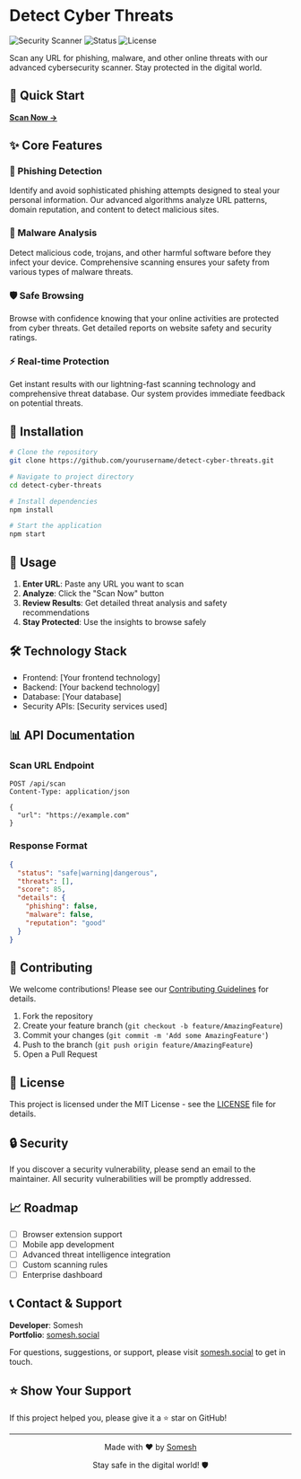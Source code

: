 # Detect Cyber Threats

![Security Scanner](https://img.shields.io/badge/Security-Scanner-red?style=for-the-badge)
![Status](https://img.shields.io/badge/Status-Active-green?style=for-the-badge)
![License](https://img.shields.io/badge/License-MIT-blue?style=for-the-badge)

Scan any URL for phishing, malware, and other online threats with our advanced cybersecurity scanner. Stay protected in the digital world.

## 🚀 Quick Start

**[Scan Now →](your-deployment-url-here)**

## ✨ Core Features

### 🎣 Phishing Detection
Identify and avoid sophisticated phishing attempts designed to steal your personal information. Our advanced algorithms analyze URL patterns, domain reputation, and content to detect malicious sites.

### 🦠 Malware Analysis
Detect malicious code, trojans, and other harmful software before they infect your device. Comprehensive scanning ensures your safety from various types of malware threats.

### 🛡️ Safe Browsing
Browse with confidence knowing that your online activities are protected from cyber threats. Get detailed reports on website safety and security ratings.

### ⚡ Real-time Protection
Get instant results with our lightning-fast scanning technology and comprehensive threat database. Our system provides immediate feedback on potential threats.

## 🔧 Installation

```bash
# Clone the repository
git clone https://github.com/yourusername/detect-cyber-threats.git

# Navigate to project directory
cd detect-cyber-threats

# Install dependencies
npm install

# Start the application
npm start
```

## 📖 Usage

1. **Enter URL**: Paste any URL you want to scan
2. **Analyze**: Click the "Scan Now" button
3. **Review Results**: Get detailed threat analysis and safety recommendations
4. **Stay Protected**: Use the insights to browse safely

## 🛠️ Technology Stack

- Frontend: [Your frontend technology]
- Backend: [Your backend technology]
- Database: [Your database]
- Security APIs: [Security services used]

## 📊 API Documentation

### Scan URL Endpoint
```http
POST /api/scan
Content-Type: application/json

{
  "url": "https://example.com"
}
```

### Response Format
```json
{
  "status": "safe|warning|dangerous",
  "threats": [],
  "score": 85,
  "details": {
    "phishing": false,
    "malware": false,
    "reputation": "good"
  }
}
```

## 🤝 Contributing

We welcome contributions! Please see our [Contributing Guidelines](CONTRIBUTING.md) for details.

1. Fork the repository
2. Create your feature branch (`git checkout -b feature/AmazingFeature`)
3. Commit your changes (`git commit -m 'Add some AmazingFeature'`)
4. Push to the branch (`git push origin feature/AmazingFeature`)
5. Open a Pull Request

## 📝 License

This project is licensed under the MIT License - see the [LICENSE](LICENSE) file for details.

## 🔒 Security

If you discover a security vulnerability, please send an email to the maintainer. All security vulnerabilities will be promptly addressed.

## 📈 Roadmap

- [ ] Browser extension support
- [ ] Mobile app development
- [ ] Advanced threat intelligence integration
- [ ] Custom scanning rules
- [ ] Enterprise dashboard

## 📞 Contact & Support

**Developer**: Somesh  
**Portfolio**: [somesh.social](https://somesh.social)

For questions, suggestions, or support, please visit [somesh.social](https://somesh.social) to get in touch.

## ⭐ Show Your Support

If this project helped you, please give it a ⭐ star on GitHub!

---

<div align="center">
  <p>Made with ❤️ by <a href="https://somesh.social">Somesh</a></p>
  <p>Stay safe in the digital world! 🛡️</p>
</div>
